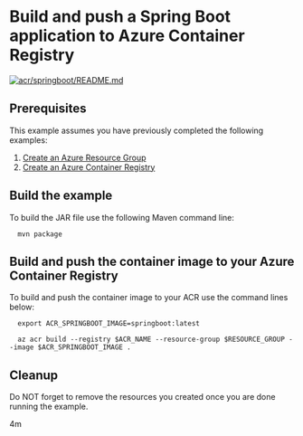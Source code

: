 
# Build and push a Spring Boot application to Azure Container Registry

[![acr/springboot/README.md](https://github.com/Azure-Samples/java-on-azure-examples/actions/workflows/acr_springboot_README_md.yml/badge.svg)](https://github.com/Azure-Samples/java-on-azure-examples/actions/workflows/acr_springboot_README_md.yml)

## Prerequisites

This example assumes you have previously completed the following examples:

1. [Create an Azure Resource Group](../../group/create/README.md)
1. [Create an Azure Container Registry](../create/README.md)

<!-- 

  if [[ -z $REGION ]]; then
    export REGION=westus
  fi

  -->
<!-- workflow.cron(0 6 * * 5) -->
<!-- workflow.include(../create/README.md) -->

## Build the example

<!-- workflow.run()

  cd acr/springboot

  -->

To build the JAR file use the following Maven command line:

```shell
  mvn package
```

## Build and push the container image to your Azure Container Registry

To build and push the container image to your ACR use the command lines below:

```shell
  export ACR_SPRINGBOOT_IMAGE=springboot:latest

  az acr build --registry $ACR_NAME --resource-group $RESOURCE_GROUP --image $ACR_SPRINGBOOT_IMAGE .
```

<!-- workflow.run()

  cd ../..

  -->

<!-- workflow.directOnly()

  export RESULT=$(az acr repository show --name $ACR_NAME --image $ACR_SPRINGBOOT_IMAGE)
  az group delete --name $RESOURCE_GROUP --yes || true
  if [[ -z $RESULT ]]; then
    echo "Unable to find $ACR_SPRINGBOOT_IMAGE image"
    exit 1
  fi

  -->

## Cleanup

Do NOT forget to remove the resources you created once you are done running the
example.

4m
